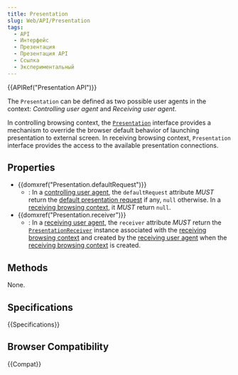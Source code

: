 ```yaml
---
title: Presentation
slug: Web/API/Presentation
tags:
  - API
  - Интерфейс
  - Презентация
  - Презентация API
  - Ссылка
  - Экспериментальный
---
```


{{APIRef("Presentation API")}}

The `Presentation` can be defined as two possible user agents in the context: _Controlling user agent_ and _Receiving user agent_.

In controlling browsing context, the [`Presentation`](https://www.w3.org/TR/presentation-api/#dfn-presentation) interface provides a mechanism to override the browser default behavior of launching presentation to external screen. In receiving browsing context, `Presentation` interface provides the access to the available presentation connections.

## Properties

- {{domxref("Presentation.defaultRequest")}}
  - : In a [controlling user agent](https://www.w3.org/TR/presentation-api/#dfn-controlling-user-agent), the `defaultRequest` attribute _MUST_ return the [default presentation request](https://www.w3.org/TR/presentation-api/#dfn-default-presentation-request) if any, `null` otherwise. In a [receiving browsing context](https://www.w3.org/TR/presentation-api/#dfn-receiving-browsing-context), it _MUST_ return `null`.
- {{domxref("Presentation.receiver")}}
  - : In a [receiving user agent](https://www.w3.org/TR/presentation-api/#dfn-receiving-user-agent), the `receiver` attribute _MUST_ return the [`PresentationReceiver`](https://www.w3.org/TR/presentation-api/#idl-def-presentationreceiver) instance associated with the [receiving browsing context](https://www.w3.org/TR/presentation-api/#dfn-receiving-browsing-context) and created by the [receiving user agent](https://www.w3.org/TR/presentation-api/#dfn-receiving-user-agent) when the [receiving browsing context](https://www.w3.org/TR/presentation-api/#dfn-receiving-browsing-context) is created.

## Methods

None.

## Specifications

{{Specifications}}

## Browser Compatibility

{{Compat}}
